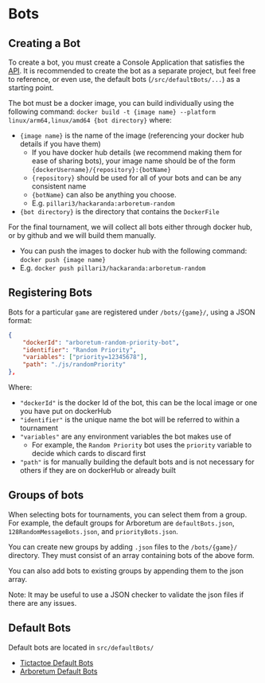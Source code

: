 # Bots

## Creating a Bot
To create a bot, you must create a Console Application that satisfies the [API](./API.md).
It is recommended to create the bot as a separate project, but feel free to reference, or even use, the
default bots (`/src/defaultBots/...`) as a starting point.

The bot must be a docker image, you can build individually using the following command:
`docker build -t {image name} --platform linux/arm64,linux/amd64 {bot directory}`
where: 
- `{image name}` is the name of the image (referencing your docker hub details if you have them)
    - If you have docker hub details (we recommend making them for ease of sharing bots), your image name should be of the form `{dockerUsername}/{repository}:{botName}`
    - `{repository}` should be used for all of your bots and can be any consistent name
    - `{botName}` can also be anything you choose.
    - E.g. `pillari3/hackaranda:arboretum-random`
- `{bot directory}` is the directory that contains the `DockerFile`

For the final tournament, we will collect all bots either through docker hub, or by github and we will
build them manually.
- You can push the images to docker hub with the following command: `docker push {image name}`
- E.g. `docker push pillari3/hackaranda:arboretum-random`

## Registering Bots
Bots for a particular `game` are registered under `/bots/{game}/`, using a JSON format:
```json
{
    "dockerId": "arboretum-random-priority-bot",
    "identifier": "Random Priority",
    "variables": ["priority=12345678"],
    "path": "./js/randomPriority"
},
```
Where:
- `"dockerId"` is the docker Id of the bot, this can be the local image or one you have put on 
dockerHub
- `"identifier"` is the unique name the bot will be referred to within a tournament
- `"variables"` are any environment variables the bot makes use of
    - For example, the `Random Priority` bot uses the `priority` variable to decide which cards
    to discard first
- `"path"` is for manually building the default bots and is not necessary for others if they are 
on dockerHub or already built

## Groups of bots

When selecting bots for tournaments, you can select them from a group. For example, the default groups 
for Arboretum are `defaultBots.json`, `128RandomMessageBots.json`, and `priorityBots.json`.

You can create new groups by adding `.json` files to the `/bots/{game}/` directory. They must consist 
of an array containing bots of the above form.

You can also add bots to existing groups by appending them to the json array.

Note: It may be useful to use a JSON checker to validate the json files if there are any issues.

## Default Bots
Default bots are located in `src/defaultBots/`  
- [Tictactoe Default Bots](/docs/default/Tictactoe.md)  
- [Arboretum Default Bots](/docs/default/Arboretum.md)  

